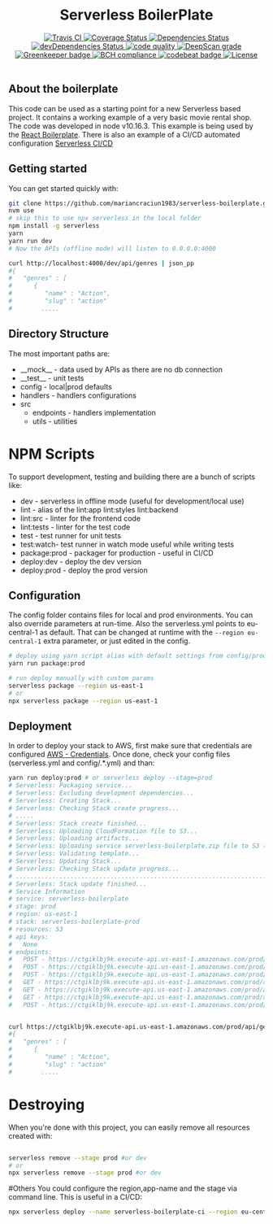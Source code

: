 <h1 align="center">Serverless BoilerPlate</h1>

<div align="center">
	<a href="https://travis-ci.org/mariancraciun1983/serverless-boilerplate">
		<img src="https://secure.travis-ci.org/mariancraciun1983/serverless-boilerplate.svg?branch=master" alt="Travis CI" />
	</a>
	<a href="https://coveralls.io/r/mariancraciun1983/serverless-boilerplate">
		<img src="https://img.shields.io/coveralls/mariancraciun1983/serverless-boilerplate?branch=master&style=flat" alt="Coverage Status" />
	</a>
	<a href="https://david-dm.org/mariancraciun1983/serverless-boilerplate">
		<img src="https://david-dm.org/mariancraciun1983/serverless-boilerplate/status.svg" alt="Dependencies Status" />
	</a>
	<a href="https://david-dm.org/mariancraciun1983/serverless-boilerplate">
		<img src="https://david-dm.org/mariancraciun1983/serverless-boilerplate/dev-status.svg"  alt="devDependencies Status" />
	</a>
	<a href="https://www.codefactor.io/repository/github/mariancraciun1983/serverless-boilerplate">
		<img src="https://www.codefactor.io/repository/github/mariancraciun1983/serverless-boilerplate/badge" alt="code quality">
	</a>
	<a href="https://deepscan.io/dashboard#view=project&tid=5557&pid=7430&bid=75083">
		<img src="https://deepscan.io/api/teams/5557/projects/7430/branches/75083/badge/grade.svg" alt="DeepScan grade">
	</a>
	<a href="https://greenkeeper.io/">
		<img src="https://badges.greenkeeper.io/mariancraciun1983/serverless-boilerplate.svg" alt="Greenkeeper badge" />
	</a>
	<a href="https://bettercodehub.com/">
		<img src="https://bettercodehub.com/edge/badge/mariancraciun1983/serverless-boilerplate?branch=master" alt="BCH compliance" />
	</a>
	<a href="https://codebeat.co/projects/github-com-mariancraciun1983-serverless-boilerplate-master">
		<img src="https://codebeat.co/badges/ff609ebe-e3db-409f-a833-4b6a7c557ef0" alt="codebeat badge" />
	</a>
	<a href="https://opensource.org/licenses/MIT">
		<img src="https://img.shields.io/badge/License-MIT-blue.svg" alt="License" />
	</a>
</div>

<br />

## About the boilerplate

This code can be used as a starting point for a new Serverless based project. It contains a working example of a very basic movie rental shop.  The code was developed in node v10.16.3.
This example is being used by the [React Boilerplate](https://github.com/mariancraciun1983/react-boilerplate). 
There is also an example of a CI/CD automated configuration [Serverless CI/CD](https://github.com/mariancraciun1983/serverless-boilerplate-ci)

## Getting started

You can get started quickly with:

```bash
git clone https://github.com/mariancraciun1983/serverless-boilerplate.git
nvm use
# skip this to use npx serverless in the local folder
npm install -g serverless
yarn
yarn run dev
# Now the APIs (offline mode) will listen to 0.0.0.0:4000

curl http://localhost:4000/dev/api/genres | json_pp
#{
#   "genres" : [
#      {
#         "name" : "Action",
#         "slug" : "action"
#		 .....


```

## Directory Structure

The most important paths are:

- \_\_mock\_\_ - data used by APIs as there are no db connection
- \_\_test\_\_ - unit tests
- config - local|prod defaults
- handlers - handlers configurations
- src
  - endpoints - handlers implementation
  - utils - utilities

# NPM Scripts

To support development, testing and building there are a bunch of scripts like:

- dev - serverless in offline mode (useful for development/local use)
- lint - alias of the lint:app lint:styles lint:backend
- lint:src - linter for the frontend code
- lint:tests - linter for the test code
- test - test runner for unit tests
- test:watch- test runner in watch mode useful while writing tests
- package:prod - packager for production - useful in CI/CD
- deploy:dev - deploy the dev version
- deploy:prod - deploy the prod version

## Configuration

The config folder contains files for local and prod environments. You can also override parameters at run-time.
Also the serverless.yml points to eu-central-1 as default. That can be changed at runtime with the `--region eu-central-1` extra parameter, or just edited in the config.

```bash
# deploy using yarn script alias with default settings from config/prod.yml
yarn run package:prod

# run deploy manually with custom params
serverless package --region us-east-1
# or
npx serverless package --region us-east-1
```
## Deployment

In order to deploy your stack to AWS, first make sure that credentials are configured [AWS - Credentials](https://serverless.com/framework/docs/providers/aws/guide/credentials/). Once done, check your config files (serverless.yml and config/.*.yml) and than:

```bash
yarn run deploy:prod # or serverless deploy --stage=prod
# Serverless: Packaging service...
# Serverless: Excluding development dependencies...
# Serverless: Creating Stack...
# Serverless: Checking Stack create progress...
# .....
# Serverless: Stack create finished...
# Serverless: Uploading CloudFormation file to S3...
# Serverless: Uploading artifacts...
# Serverless: Uploading service serverless-boilerplate.zip file to S3 (158.73 KB)...
# Serverless: Validating template...
# Serverless: Updating Stack...
# Serverless: Checking Stack update progress...
# ...............................................................................................................................................................
# Serverless: Stack update finished...
# Service Information
# service: serverless-boilerplate
# stage: prod
# region: us-east-1
# stack: serverless-boilerplate-prod
# resources: 53
# api keys:
#   None
# endpoints:
#   POST - https://ctgiklbj9k.execute-api.us-east-1.amazonaws.com/prod/api/auth/login
#   POST - https://ctgiklbj9k.execute-api.us-east-1.amazonaws.com/prod/api/auth/register
#   POST - https://ctgiklbj9k.execute-api.us-east-1.amazonaws.com/prod/api/auth/token
#   GET - https://ctgiklbj9k.execute-api.us-east-1.amazonaws.com/prod/api/genres
#   GET - https://ctgiklbj9k.execute-api.us-east-1.amazonaws.com/prod/api/movies
#   GET - https://ctgiklbj9k.execute-api.us-east-1.amazonaws.com/prod/api/cart
#   POST - https://ctgiklbj9k.execute-api.us-east-1.amazonaws.com/prod/api/cart


curl https://ctgiklbj9k.execute-api.us-east-1.amazonaws.com/prod/api/genres | json_pp
#{
#   "genres" : [
#      {
#         "name" : "Action",
#         "slug" : "action"
#		 .....

```

# Destroying

When you're done with this project, you can easily remove all resources created with:

```bash

serverless remove --stage prod #or dev
# or
npx serverless remove --stage prod #or dev

```

#Others
You could configure the region,app-name and the stage via command line. This is useful in a CI/CD:

```bash
npx serverless deploy --name serverless-boilerplate-ci --region eu-central-1 --stage dev
```

